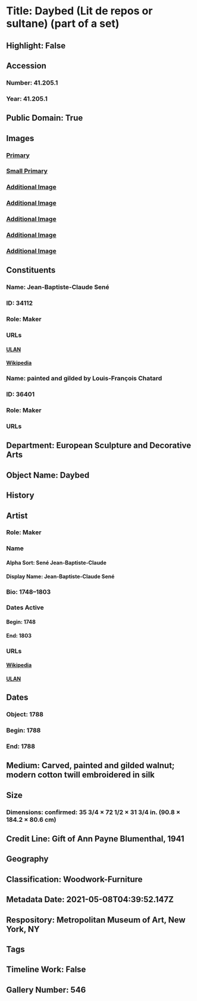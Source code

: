 # Title: Daybed (Lit de repos or sultane) (part of a set)
## Highlight: False
## Accession
### Number: 41.205.1
### Year: 41.205.1
## Public Domain: True
## Images
### [Primary](https://images.metmuseum.org/CRDImages/es/original/DP158381.jpg)
### [Small Primary](https://images.metmuseum.org/CRDImages/es/web-large/DP158381.jpg)
### [Additional Image](https://images.metmuseum.org/CRDImages/es/original/DP158382.jpg)
### [Additional Image](https://images.metmuseum.org/CRDImages/es/original/DP105680.jpg)
### [Additional Image](https://images.metmuseum.org/CRDImages/es/original/DP105681.jpg)
### [Additional Image](https://images.metmuseum.org/CRDImages/es/original/DP107111.jpg)
### [Additional Image](https://images.metmuseum.org/CRDImages/es/original/DP158815.jpg)
## Constituents
### Name: Jean-Baptiste-Claude Sené
### ID: 34112
### Role: Maker
### URLs
#### [ULAN](http://vocab.getty.edu/page/ulan/500017667)
#### [Wikipedia](https://www.wikidata.org/wiki/Q3163770)
### Name: painted and gilded by Louis-François Chatard
### ID: 36401
### Role: Maker
### URLs
## Department: European Sculpture and Decorative Arts
## Object Name: Daybed
## History
## Artist
### Role: Maker
### Name
#### Alpha Sort: Sené Jean-Baptiste-Claude
#### Display Name: Jean-Baptiste-Claude Sené
### Bio: 1748–1803
### Dates Active
#### Begin: 1748
#### End: 1803
### URLs
#### [Wikipedia](https://www.wikidata.org/wiki/Q3163770)
#### [ULAN](http://vocab.getty.edu/page/ulan/500017667)
## Dates
### Object: 1788
### Begin: 1788
### End: 1788
## Medium: Carved, painted and gilded walnut; modern cotton twill embroidered in silk
## Size
### Dimensions: confirmed: 35 3/4 × 72 1/2 × 31 3/4 in. (90.8 × 184.2 × 80.6 cm)
## Credit Line: Gift of Ann Payne Blumenthal, 1941
## Geography
## Classification: Woodwork-Furniture
## Metadata Date: 2021-05-08T04:39:52.147Z
## Respository: Metropolitan Museum of Art, New York, NY
## Tags
## Timeline Work: False
## Gallery Number: 546